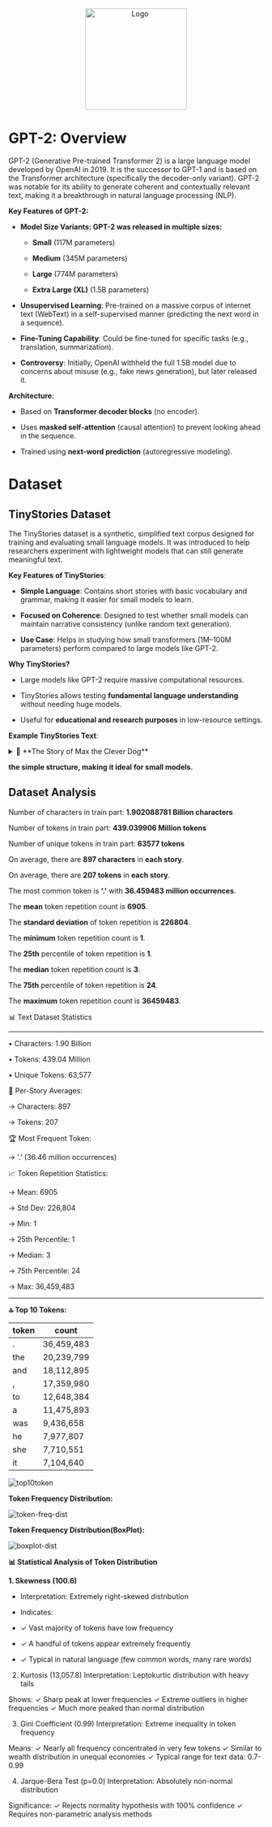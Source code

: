 <div align="center">
    <img src="https://github.com/user-attachments/assets/c9771160-380c-441f-baf2-cb8845eb6072" alt="Logo" width="" height="200">
  </a>

<h1 align="center"></h1>
</div>

# GPT-2: Overview
GPT-2 (Generative Pre-trained Transformer 2) is a large language model developed by OpenAI in 2019. It is the successor to GPT-1 and is based on the Transformer architecture (specifically the decoder-only variant). GPT-2 was notable for its ability to generate coherent and contextually relevant text, making it a breakthrough in natural language processing (NLP).

**Key Features of GPT-2:**
   * **Model Size Variants: GPT-2 was released in multiple sizes:**

        * **Small** (117M parameters)

        * **Medium** (345M parameters)

        * **Large** (774M parameters)

        * **Extra Large (XL)** (1.5B parameters)

  * **Unsupervised Learning**: Pre-trained on a massive corpus of internet text (WebText) in a self-supervised manner (predicting the next word in a sequence).

  * **Fine-Tuning Capability**: Could be fine-tuned for specific tasks (e.g., translation, summarization).

  * **Controversy**: Initially, OpenAI withheld the full 1.5B model due to concerns about misuse (e.g., fake news generation), but later released it.

**Architecture**:
  * Based on **Transformer decoder blocks** (no encoder).

  * Uses **masked self-attention** (causal attention) to prevent looking ahead in the sequence.

  * Trained using **next-word prediction** (autoregressive modeling).

# Dataset
## TinyStories Dataset
The TinyStories dataset is a synthetic, simplified text corpus designed for training and evaluating small language models. It was introduced to help researchers experiment with lightweight models that can still generate meaningful text.

**Key Features of TinyStories**:
 * **Simple Language**: Contains short stories with basic vocabulary and grammar, making it easier for small models to learn.

 * **Focused on Coherence**: Designed to test whether small models can maintain narrative consistency (unlike random text generation).

 * **Use Case**: Helps in studying how small transformers (1M–100M parameters) perform compared to large models like GPT-2.

**Why TinyStories?**
 * Large models like GPT-2 require massive computational resources.

 * TinyStories allows testing **fundamental language understanding** without needing huge models.

 * Useful for **educational and research purposes** in low-resource settings.

**Example TinyStories Text**:

<details>
<summary>📖 **The Story of Max the Clever Dog**</summary>
    
>Once upon a time, there was a clever little dog named Max. Max loved to run and play with his friends in the park. One day, Max was running very fast when he fell and hurt his knee.
Max went to his friend, the wise old owl, and said, "Owl, my knee hurts. What can I do?" The owl thought for a moment and said, "Max, you should test your knee. Try to walk slowly and see if it still hurts."
So Max tested his knee by walking slowly. At first, it hurt a little, but soon Max felt better. He said, "Thank you, Owl, for your help. Now I can play with my friends again."
Max was so happy that he could play with his friends without pain. He learned that sometimes, it was good to slow down and listen to his body. And Max and his friends played happily in the park ever after.

</details>

**the simple structure, making it ideal for small models.**

## Dataset Analysis

Number of characters in train part:  **1.902088781 Billion characters**

Number of tokens in train part:  **439.039906 Million tokens**

Number of unique tokens in train part:  **63577 tokens**

On average, there are **897 characters** in **each story**.

On average, there are **207 tokens** in **each story**.

The most common token is **'.'** with **36.459483 million occurrences**.

The **mean** token repetition count is **6905**.

The **standard deviation** of token repetition is **226804**.

The **minimum** token repetition count is **1**.

The **25th** percentile of token repetition is **1**.

The **median** token repetition count is **3**.

The **75th** percentile of token repetition is **24**.

The **maximum** token repetition count is **36459483**.

📊 Text Dataset Statistics

--------------------------------------------------

• Characters: 1.90 Billion

• Tokens: 439.04 Million

• Unique Tokens: 63,577

📝 Per-Story Averages:

  → Characters: 897
  
  → Tokens: 207

🏆 Most Frequent Token:

  → '.' (36.46 million occurrences)

📈 Token Repetition Statistics:

  → Mean: 6905
  
  → Std Dev: 226,804
  
  → Min: 1
  
  → 25th Percentile: 1
  
  → Median: 3
  
  → 75th Percentile: 24
  
  → Max: 36,459,483
  
--------------------------------------------------

**🔝 Top 10 Tokens:**

| token  | count |
| ------------- | ------------- |
| .  | 36,459,483  |
| the  | 20,239,799  |
| and  | 18,112,895  |
| ,  | 17,359,980  |
| to  | 12,648,384  |
| a  | 11,475,893  |
| was  | 9,436,658  |
| he  | 7,977,807  |
| she  | 7,710,551  |
| it  | 7,104,640  |

![top10token](https://github.com/user-attachments/assets/26ae4c4f-42e1-4a97-99f7-4cdf443df572)

**Token Frequency Distribution:**

![token-freq-dist](https://github.com/user-attachments/assets/28c9d932-3562-45e2-8d79-2679ff4dede0)

**Token Frequency Distribution(BoxPlot):**

![boxplot-dist](https://github.com/user-attachments/assets/a8864717-ff62-4b64-9b57-2d20410264bd)

**📊 Statistical Analysis of Token Distribution**

**1. Skewness (100.6)**

* Interpretation: Extremely right-skewed distribution

* Indicates:

 * ✓ Vast majority of tokens have low frequency
  
 * ✓ A handful of tokens appear extremely frequently

 * ✓ Typical in natural language (few common words, many rare words)

2. Kurtosis (13,057.8)
Interpretation: Leptokurtic distribution with heavy tails

Shows:
✓ Sharp peak at lower frequencies
✓ Extreme outliers in higher frequencies
✓ Much more peaked than normal distribution

3. Gini Coefficient (0.99)
Interpretation: Extreme inequality in token frequency

Means:
✓ Nearly all frequency concentrated in very few tokens
✓ Similar to wealth distribution in unequal economies
✓ Typical range for text data: 0.7-0.99

4. Jarque-Bera Test (p=0.0)
Interpretation: Absolutely non-normal distribution

Significance:
✓ Rejects normality hypothesis with 100% confidence
✓ Requires non-parametric analysis methods


